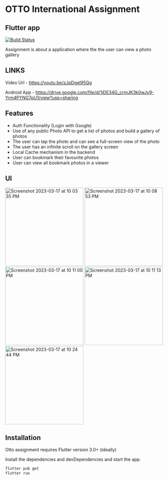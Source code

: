 # OTTO International Assignment
## Flutter app

[![Build Status](https://travis-ci.org/joemccann/dillinger.svg?branch=master)](https://travis-ci.org/joemccann/dillinger)

Assignment is about a application where the the user can view a photo gallery

## LINKS

Video Url - https://youtu.be/zJpDgel95Qg

Android App - https://drive.google.com/file/d/1iDE34G_crmJK3k0wJy9-Yrm4PYNG7pU1/view?usp=sharing



## Features

- Auth Functionality (Login with Google)
- Use of any public Photo API to get a list of photos and build a gallery of photos
- The user can tap the photo and can see a full-screen view of the photo
- The user has an infinite scroll on the gallery screen
- Local Cache mechanism in the backend
- User can bookmark their favourite photos
- User can view all bookmark photos in a viewer


## UI

<img width="250" alt="Screenshot 2023-03-17 at 10 03 35 PM" src="https://user-images.githubusercontent.com/34379105/225968383-9e52bc2c-20db-46c2-beed-a2ef68962019.png">

<img width="250" alt="Screenshot 2023-03-17 at 10 08 53 PM" src="https://user-images.githubusercontent.com/34379105/225968550-8922e725-97d5-4477-b6b2-f6a9d3390996.png">

<img width="250" alt="Screenshot 2023-03-17 at 10 11 00 PM" src="https://user-images.githubusercontent.com/34379105/225968611-9f82112b-f66d-46e2-972d-84178ce03392.png">

<img width="250" alt="Screenshot 2023-03-17 at 10 11 13 PM" src="https://user-images.githubusercontent.com/34379105/225968634-12ba4569-0b08-464d-a301-6eb86b0f0d87.png">

<img width="250" alt="Screenshot 2023-03-17 at 10 24 44 PM" src="https://user-images.githubusercontent.com/34379105/225969054-2ec903a9-2d29-41f7-b61f-42143858b881.png">


## Installation

Otto assignment requires Flutter version 3.0+ (ideally)

Install the dependencies and devDependencies and start the app.

```sh
flutter pub get
flutter run

```


